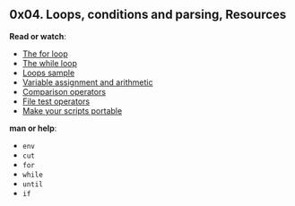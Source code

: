 <h2> 0x04. Loops, conditions and parsing, Resources</h2>

<p><strong>Read or watch</strong>:</p>

<ul>
<li><a href="https://tldp.org/LDP/Bash-Beginners-Guide/html/sect_09_01.html" title="The for loop">The for loop</a> </li>
<li><a href="https://tldp.org/LDP/Bash-Beginners-Guide/html/sect_09_02.html" title="The while loop">The while loop</a> </li>
<li><a href="/rltoken/nl_7uNvLtjRrH1C62_IF_g" title="The <code>until</code> loop&quot; target=&ldquo;_blank&rdquo;>The <code>until</code> loop</a> </li>
<li><a href="/rltoken/U93Es1esHYob0oDmydSVAg" title="Loops sample" target="_blank">Loops sample</a> </li>
<li><a href="/rltoken/olvOKX699pq50rkHRE5cSA" title="Variable assignment and arithmetic" target="_blank">Variable assignment and arithmetic</a> </li>
<li><a href="/rltoken/HxohzllkOWh0t4dy_HptIQ" title="Comparison operators" target="_blank">Comparison operators</a> </li>
<li><a href="/rltoken/g8of2ABPEJfCNtPrDQaqVw" title="File test operators" target="_blank">File test operators</a> </li>
<li><a href="/rltoken/O0Ay21p7tDhfLMsYbtAKug" title="Make your scripts portable" target="_blank">Make your scripts portable</a> </li>
</ul>

<p><strong>man or help</strong>:</p>

<ul>
<li><code>env</code></li>
<li><code>cut</code></li>
<li><code>for</code></li>
<li><code>while</code></li>
<li><code>until</code></li>
<li><code>if</code></li>
</ul>
